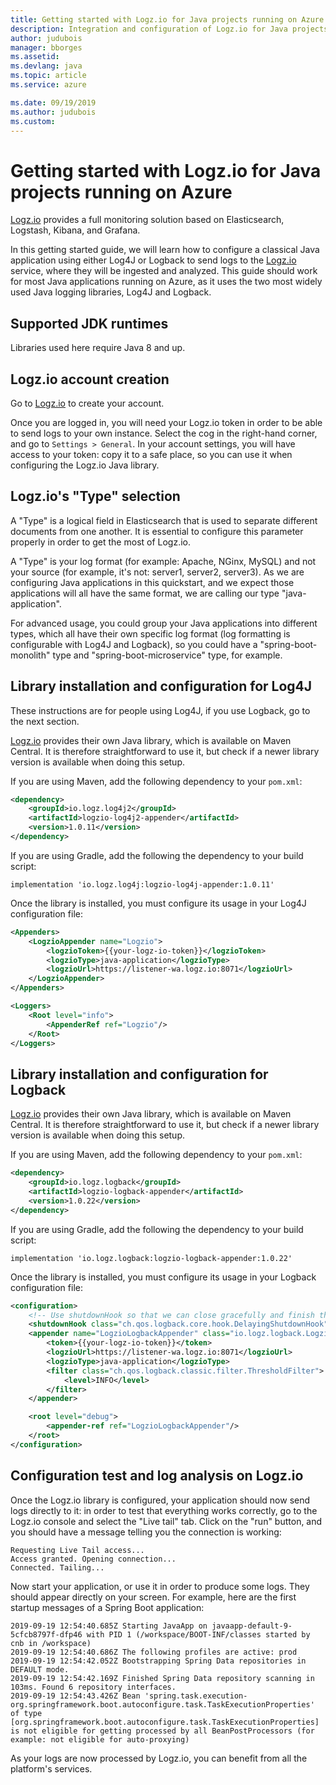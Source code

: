 ```yaml
---
title: Getting started with Logz.io for Java projects running on Azure
description: Integration and configuration of Logz.io for Java projects running on Azure.
author: judubois
manager: bborges
ms.assetid: 
ms.devlang: java
ms.topic: article
ms.service: azure

ms.date: 09/19/2019
ms.author: judubois
ms.custom: 
---
```


# Getting started with Logz.io for Java projects running on Azure

[Logz.io](https://logz.io/) provides a full monitoring solution based on Elasticsearch, Logstash, Kibana, and Grafana.

In this getting started guide, we will learn how to configure a classical Java application using either Log4J or Logback to send logs to the [Logz.io](https://logz.io/) service, where they will be ingested and analyzed. This guide should work for most Java applications running on Azure, as it uses the two most widely used Java logging libraries, Log4J and Logback.

## Supported JDK runtimes

Libraries used here require Java 8 and up.

## Logz.io account creation

Go to [Logz.io](https://logz.io/) to create your account.

Once you are logged in, you will need your Logz.io token in order to be able to send logs to your own instance. Select the cog in the right-hand corner, and go to `Settings > General`. In your account settings, you will have access to your token: copy it to a safe place, so you can use it when configuring the Logz.io Java library.

## Logz.io's "Type" selection

A "Type" is a logical field in Elasticsearch that is used to separate different documents from one another. It is essential to configure this parameter properly in order to get the most of Logz.io.

A "Type" is your log format (for example: Apache, NGinx, MySQL) and not your source (for example, it's not: server1, server2, server3). As we are configuring Java applications in this quickstart, and we expect those applications will all have the same format, we are calling our type "java-application".

For advanced usage, you could group your Java applications into different types, which all have their own specific log format (log formatting is configurable with Log4J and Logback), so you could have a "spring-boot-monolith" type and "spring-boot-microservice" type, for example.

## Library installation and configuration for Log4J

These instructions are for people using Log4J, if you use Logback, go to the next section.

[Logz.io](https://logz.io/) provides their own Java library, which is available on Maven Central. It is therefore straightforward to use it, but check if a newer library version is available when doing this setup.

If you are using Maven, add the following dependency to your `pom.xml`:

```xml
<dependency>
    <groupId>io.logz.log4j2</groupId>
    <artifactId>logzio-log4j2-appender</artifactId>
    <version>1.0.11</version>
</dependency>
```

If you are using Gradle, add the following the dependency to your build script:

```
implementation 'io.logz.log4j:logzio-log4j-appender:1.0.11'
```

Once the library is installed, you must configure its usage in your Log4J configuration file:

```xml
<Appenders>
    <LogzioAppender name="Logzio">
        <logzioToken>{{your-logz-io-token}}</logzioToken>
        <logzioType>java-application</logzioType>
        <logzioUrl>https://listener-wa.logz.io:8071</logzioUrl>
    </LogzioAppender>
</Appenders>

<Loggers>
    <Root level="info">
        <AppenderRef ref="Logzio"/>
    </Root>
</Loggers>
```

## Library installation and configuration for Logback

[Logz.io](https://logz.io/) provides their own Java library, which is available on Maven Central. It is therefore straightforward to use it, but check if a newer library version is available when doing this setup.

If you are using Maven, add the following dependency to your `pom.xml`:

```xml
<dependency>
    <groupId>io.logz.logback</groupId>
    <artifactId>logzio-logback-appender</artifactId>
    <version>1.0.22</version>
</dependency>
```

If you are using Gradle, add the following the dependency to your build script:

```
implementation 'io.logz.logback:logzio-logback-appender:1.0.22'
```

Once the library is installed, you must configure its usage in your Logback configuration file:

```xml
<configuration>
    <!-- Use shutdownHook so that we can close gracefully and finish the log drain -->
    <shutdownHook class="ch.qos.logback.core.hook.DelayingShutdownHook"/>
    <appender name="LogzioLogbackAppender" class="io.logz.logback.LogzioLogbackAppender">
        <token>{{your-logz-io-token}}</token>
        <logzioUrl>https://listener-wa.logz.io:8071</logzioUrl>
        <logzioType>java-application</logzioType>
        <filter class="ch.qos.logback.classic.filter.ThresholdFilter">
            <level>INFO</level>
        </filter>
    </appender>

    <root level="debug">
        <appender-ref ref="LogzioLogbackAppender"/>
    </root>
</configuration>
```

## Configuration test and log analysis on Logz.io

Once the Logz.io library is configured, your application should now send logs directly to it: in order to test that everything works correctly, go to the Logz.io console and select the "Live tail" tab. Click on the "run" button, and you should have a message telling you the connection is working:

```
Requesting Live Tail access...
Access granted. Opening connection...
Connected. Tailing...
````

Now start your application, or use it in order to produce some logs. They should appear directly on your screen. For example, here are the first startup messages of a Spring Boot application:

```
2019-09-19 12:54:40.685Z Starting JavaApp on javaapp-default-9-5cfcb8797f-dfp46 with PID 1 (/workspace/BOOT-INF/classes started by cnb in /workspace)
2019-09-19 12:54:40.686Z The following profiles are active: prod
2019-09-19 12:54:42.052Z Bootstrapping Spring Data repositories in DEFAULT mode.
2019-09-19 12:54:42.169Z Finished Spring Data repository scanning in 103ms. Found 6 repository interfaces.
2019-09-19 12:54:43.426Z Bean 'spring.task.execution-org.springframework.boot.autoconfigure.task.TaskExecutionProperties' of type [org.springframework.boot.autoconfigure.task.TaskExecutionProperties] is not eligible for getting processed by all BeanPostProcessors (for example: not eligible for auto-proxying)
```

As your logs are now processed by Logz.io, you can benefit from all the platform's services.